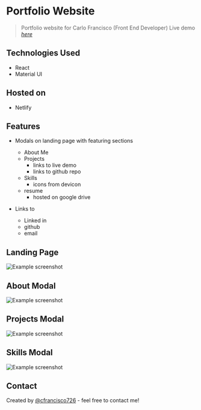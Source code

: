 # Portfolio Website

> Portfolio website for Carlo Francisco (Front End Developer)
> Live demo [_here_](http://www.carlofrancisco.com)

## Technologies Used

- React
- Material UI

## Hosted on

- Netlify

## Features

- Modals on landing page with featuring sections

  - About Me
  - Projects
    - links to live demo
    - links to github repo
  - Skills
    - icons from devicon
  - resume
    - hosted on google drive

- Links to
  - Linked in
  - github
  - email

## Landing Page

![Example screenshot](./images/portfolio-landing.png)

## About Modal

![Example screenshot](./images/about-me-screenshot.png)

## Projects Modal

![Example screenshot](./images/projects-screenshot.png)

## Skills Modal

![Example screenshot](./images/skills-screenshot.png)

## Contact

Created by [@cfrancisco726](http://www.carlofrancisco.com) - feel free to contact me!
